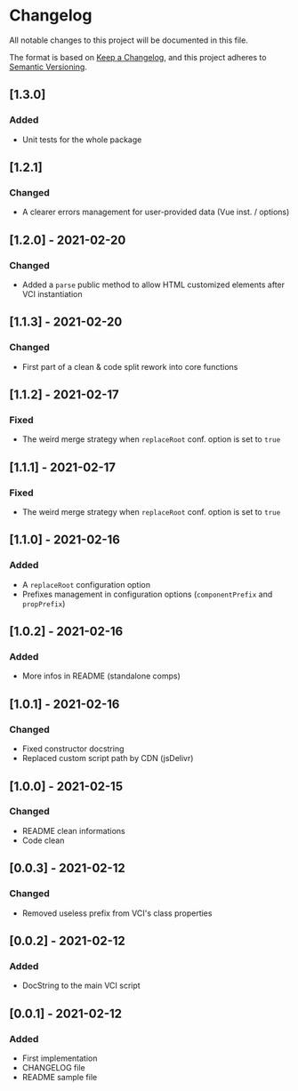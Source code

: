 # Changelog
All notable changes to this project will be documented in this file.

The format is based on [Keep a Changelog](https://keepachangelog.com/en/1.0.0/),
and this project adheres to [Semantic Versioning](https://semver.org/spec/v2.0.0.html).

## [1.3.0]
### Added
- Unit tests for the whole package

## [1.2.1]
### Changed
- A clearer errors management for user-provided data (Vue inst. / options)

## [1.2.0] - 2021-02-20
### Changed
- Added a `parse` public method to allow HTML customized elements after VCI
instantiation

## [1.1.3] - 2021-02-20
### Changed
- First part of a clean & code split rework into core functions

## [1.1.2] - 2021-02-17
### Fixed
- The weird merge strategy when `replaceRoot` conf. option is set to `true`

## [1.1.1] - 2021-02-17
### Fixed
- The weird merge strategy when `replaceRoot` conf. option is set to `true`

## [1.1.0] - 2021-02-16
### Added
- A `replaceRoot` configuration option
- Prefixes management in configuration options (`componentPrefix` and `propPrefix`)

## [1.0.2] - 2021-02-16
### Added
- More infos in README (standalone comps)

## [1.0.1] - 2021-02-16
### Changed
- Fixed constructor docstring
- Replaced custom script path by CDN (jsDelivr)

## [1.0.0] - 2021-02-15
### Changed
- README clean informations
- Code clean

## [0.0.3] - 2021-02-12
### Changed
- Removed useless prefix from VCI's class properties

## [0.0.2] - 2021-02-12
### Added
- DocString to the main VCI script

## [0.0.1] - 2021-02-12
### Added
- First implementation
- CHANGELOG file
- README sample file
